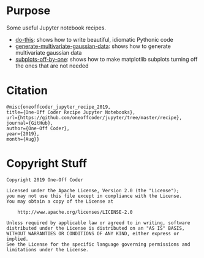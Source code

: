 # Purpose

Some useful Jupyter notebook recipes.

* [do-this](https://nbviewer.jupyter.org/github/oneoffcoder/jupyter/blob/master/recipe/do-this.ipynb?flush_cache=true): shows how to write beautiful, idiomatic Pythonic code
* [generate-multivariate-gaussian-data](https://nbviewer.jupyter.org/github/oneoffcoder/jupyter/blob/master/recipe/generate-multivariate-guassian-data.ipynb?flush_cache=true): shows how to generate multivariate gaussian data
* [subplots-off-by-one](https://nbviewer.jupyter.org/github/oneoffcoder/jupyter/blob/master/recipe/subplots-off-by-one.ipynb?flush_cache=true): shows how to make matplotlib subplots turning off the ones that are not needed

# Citation

```
@misc{oneoffcoder_jupyter_recipe_2019, 
title={One-Off Coder Recipe Jupyter Notebooks}, 
url={https://github.com/oneoffcoder/jupyter/tree/master/recipe}, 
journal={GitHub},
author={One-Off Coder}, 
year={2019}, 
month={Aug}}
```

# Copyright Stuff

```
Copyright 2019 One-Off Coder

Licensed under the Apache License, Version 2.0 (the "License");
you may not use this file except in compliance with the License.
You may obtain a copy of the License at

    http://www.apache.org/licenses/LICENSE-2.0

Unless required by applicable law or agreed to in writing, software
distributed under the License is distributed on an "AS IS" BASIS,
WITHOUT WARRANTIES OR CONDITIONS OF ANY KIND, either express or implied.
See the License for the specific language governing permissions and
limitations under the License.
```